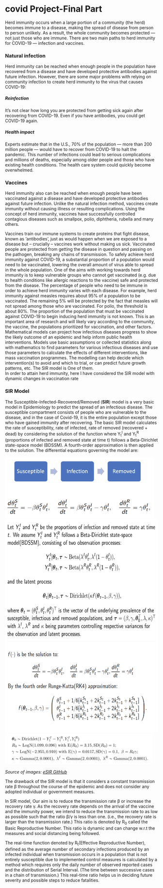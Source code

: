 # covid Project-Final Part
Herd immunity occurs when a large portion of a community (the herd) becomes immune to a disease, making the spread of disease from person to person unlikely. As a result, the whole community becomes protected — not just those who are immune.
There are two main paths to herd immunity for COVID-19 — infection and vaccines.

### Natural infection
Herd immunity can be reached when enough people in the population have recovered from a disease and have developed protective antibodies against future infection.
However, there are some major problems with relying on community infection to create herd immunity to the virus that causes COVID-19:
##### Reinfection 
It’s not clear how long you are protected from getting sick again after recovering from COVID-19. Even if you have antibodies, you could get COVID-19 again.
##### Health impact
Experts estimate that in the U.S., 70% of the population — more than 200 million people — would have to recover from COVID-19 to halt the pandemic. This number of infections could lead to serious complications and millions of deaths, especially among older people and those who have existing health conditions. The health care system could quickly become overwhelmed.
### Vaccines
Herd immunity also can be reached when enough people have been vaccinated against a disease and have developed protective antibodies against future infection. Unlike the natural infection method, vaccines create immunity without causing illness or resulting complications. Using the concept of herd immunity, vaccines have successfully controlled contagious diseases such as smallpox, polio, diphtheria, rubella and many others.

Vaccines train our immune systems to create proteins that fight disease, known as ‘antibodies’, just as would happen when we are exposed to a disease but – crucially – vaccines work without making us sick. Vaccinated people are protected from getting the disease in question and passing on the pathogen, breaking any chains of transmission.
                To safely achieve herd immunity against COVID-19, a substantial proportion of a population would need to be vaccinated, lowering the overall amount of virus able to spread in the whole population. One of the aims with working towards herd immunity is to keep vulnerable groups who cannot get vaccinated (e.g. due to health conditions like allergic reactions to the vaccine) safe and protected from the disease. 
                The percentage of people who need to be immune in order to achieve herd immunity varies with each disease. For example, herd immunity against measles requires about 95% of a population to be vaccinated. The remaining 5% will be protected by the fact that measles will not spread among those who are vaccinated. For polio, the threshold is about 80%. 
                The proportion of the population that must be vaccinated against COVID-19 to begin inducing herd immunity is not known. This is an important area of research and will likely vary according to the community, the vaccine, the populations prioritized for vaccination, and other factors.
               Mathematical models can project how infectious diseases progress to show the likely outcome of an epidemic and help inform public health interventions. Models use basic assumptions or collected statistics along with mathematics to find parameters for various infectious diseases and use those parameters to calculate the effects of different interventions, like mass vaccination programmes. The modelling can help decide which intervention(s) to avoid and which to trial, or can predict future growth patterns, etc. The SIR model is One of them.  
 In order to attain herd immunity, here I have considered the SIR model with dynamic changes in vaccination rate  
 ### SIR Model
 
The Susceptible-Infected-Recovered/Removed (__SIR__) model is a very basic model in Epidemiology to predict the spread of an infectious disease. The susceptible compartment consists of people who are vulnerable to the disease, and in the case of Covid-19, it is the entire population except those who have gained immunity after recovering. The basic SIR model calculates the rate of susceptibility, rate of infected, rate of removed (recovered + dead) by considering the solution of the function where Y<sub>t</sub><sup>I</sup> and Y<sub>t</sub><sup>R</sup> (proportions of infected and removed state at time t) follows a Beta-Dirichlet state-space model (BDSSM). A fourth-order approximation is then applied to the solution. The differential equations governing the model are:

<img src="https://github.com/Nitin1901/Indian-eSIR-model/blob/master/Assets/SIR_model.png" height=200>
<img src="https://github.com/Nitin1901/Indian-eSIR-model/blob/master/Assets/SIR_eq_1.png" height=400>
<img src="https://github.com/Nitin1901/Indian-eSIR-model/blob/master/Assets/SIR_model_soln.png" height=300>
<img src="https://github.com/Nitin1901/Indian-eSIR-model/blob/master/Assets/priors.png" height=100>

*Source of images: [eSIR GitHub](https://github.com/lilywang1988/eSIR)*

The drawback of the SIR model is that it considers a constant transmission rate β throughout the course of the epidemic and does not consider any adopted individual or government measures.

In SIR model, Our aim is to reduce the transmission rate β or increase the recovery rate γ. As the recovery rate depends on the arrival of the vaccine and the immunity power, we intend to reduce the transmission rate to as low as possible such that the ratio β/γ is less than one. (i.e., the recovery rate is larger than the transmission rate.) This ratio is denoted by R<sub>0</sub> called the Basic Reproductive Number. This ratio is dynamic and can change w.r.t the measures and social distancing being followed. 

The real-time function denoted by R<sub>t</sub>(Effective Reproductive Number), defined as the average number of secondary infections produced by an infected individual when transmission occurs in a population that is not entirely susceptible due to implemented control measures is calculated by a method which requires only the daily number of observed reported cases and the distribution of Serial Interval. (The time between successive cases in a chain of transmission.) This real-time ratio helps us in deciding future severity and possible steps to reduce fatalities.


